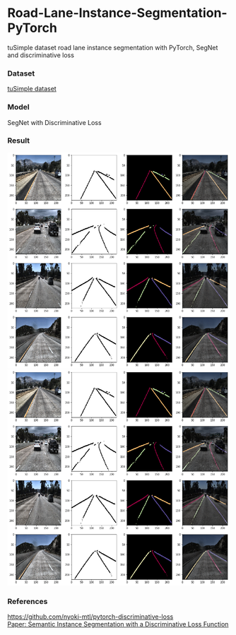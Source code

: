 # Road-Lane-Instance-Segmentation-PyTorch
tuSimple dataset road lane instance segmentation with PyTorch, SegNet and discriminative loss

### Dataset
[tuSimple dataset](https://github.com/TuSimple/tusimple-benchmark/wiki)

### Model
SegNet with Discriminative Loss

### Result
![png](output_0.png)
![png](output_0.png)

### References
https://github.com/nyoki-mtl/pytorch-discriminative-loss  
[Paper: Semantic Instance Segmentation with a Discriminative Loss Function](https://arxiv.org/pdf/1708.02551.pdf)

